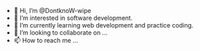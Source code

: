 - 👋 Hi, I’m @DontknoW-wipe
- 👀 I’m interested in software development.
- 🌱 I’m currently learning web development and practice coding.
- 💞️ I’m looking to collaborate on ...
- 📫 How to reach me ...

<!---
DontknoW-wipe/DontknoW-wipe is a ✨ special ✨ repository because its `README.md` (this file) appears on your GitHub profile.
You can click the Preview link to take a look at your changes.
--->
